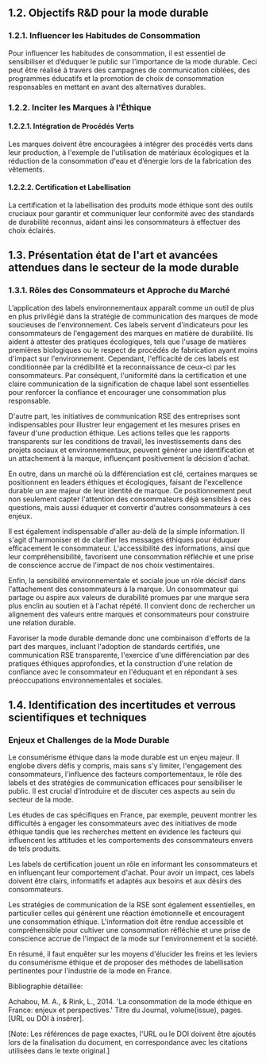 ## 1.2. Objectifs R&D pour la mode durable

### 1.2.1. Influencer les Habitudes de Consommation

Pour influencer les habitudes de consommation, il est essentiel de sensibiliser et d’éduquer le public sur l’importance de la mode durable. Ceci peut être réalisé à travers des campagnes de communication ciblées, des programmes éducatifs et la promotion de choix de consommation responsables en mettant en avant des alternatives durables.

### 1.2.2. Inciter les Marques à l'Éthique

#### 1.2.2.1. Intégration de Procédés Verts

Les marques doivent être encouragées à intégrer des procédés verts dans leur production, à l'exemple de l'utilisation de matériaux écologiques et la réduction de la consommation d'eau et d’énergie lors de la fabrication des vêtements.

#### 1.2.2.2. Certification et Labellisation

La certification et la labellisation des produits mode éthique sont des outils cruciaux pour garantir et communiquer leur conformité avec des standards de durabilité reconnus, aidant ainsi les consommateurs à effectuer des choix éclairés.

## 1.3. Présentation état de l'art et avancées attendues dans le secteur de la mode durable

### 1.3.1. Rôles des Consommateurs et Approche du Marché

L’application des labels environnementaux apparaît comme un outil de plus en plus privilégié dans la stratégie de communication des marques de mode soucieuses de l'environnement. Ces labels servent d'indicateurs pour les consommateurs de l'engagement des marques en matière de durabilité. Ils aident à attester des pratiques écologiques, tels que l'usage de matières premières biologiques ou le respect de procédés de fabrication ayant moins d'impact sur l'environnement. Cependant, l'efficacité de ces labels est conditionnée par la crédibilité et la reconnaissance de ceux-ci par les consommateurs. Par conséquent, l'uniformité dans la certification et une claire communication de la signification de chaque label sont essentielles pour renforcer la confiance et encourager une consommation plus responsable.

D'autre part, les initiatives de communication RSE des entreprises sont indispensables pour illustrer leur engagement et les mesures prises en faveur d'une production éthique. Les actions telles que les rapports transparents sur les conditions de travail, les investissements dans des projets sociaux et environnementaux, peuvent générer une identification et un attachement à la marque, influençant positivement la décision d'achat.

En outre, dans un marché où la différenciation est clé, certaines marques se positionnent en leaders éthiques et écologiques, faisant de l'excellence durable un axe majeur de leur identité de marque. Ce positionnement peut non seulement capter l'attention des consommateurs déjà sensibles à ces questions, mais aussi éduquer et convertir d'autres consommateurs à ces enjeux.

Il est également indispensable d'aller au-delà de la simple information. Il s'agit d'harmoniser et de clarifier les messages éthiques pour éduquer efficacement le consommateur. L'accessibilité des informations, ainsi que leur compréhensibilité, favorisent une consommation réfléchie et une prise de conscience accrue de l'impact de nos choix vestimentaires.

Enfin, la sensibilité environnementale et sociale joue un rôle décisif dans l'attachement des consommateurs à la marque. Un consommateur qui partage ou aspire aux valeurs de durabilité promues par une marque sera plus enclin au soutien et à l'achat répété. Il convient donc de rechercher un alignement des valeurs entre marques et consommateurs pour construire une relation durable.

Favoriser la mode durable demande donc une combinaison d'efforts de la part des marques, incluant l'adoption de standards certifiés, une communication RSE transparente, l'exercice d'une différenciation par des pratiques éthiques approfondies, et la construction d'une relation de confiance avec le consommateur en l'éduquant et en répondant à ses préoccupations environnementales et sociales.

## 1.4. Identification des incertitudes et verrous scientifiques et techniques

### Enjeux et Challenges de la Mode Durable

Le consumérisme éthique dans la mode durable est un enjeu majeur. Il englobe divers défis y compris, mais sans s'y limiter, l'engagement des consommateurs, l'influence des facteurs comportementaux, le rôle des labels et des stratégies de communication efficaces pour sensibiliser le public. Il est crucial d’introduire et de discuter ces aspects au sein du secteur de la mode.

Les études de cas spécifiques en France, par exemple, peuvent montrer les difficultés à engager les consommateurs avec des initiatives de mode éthique tandis que les recherches mettent en évidence les facteurs qui influencent les attitudes et les comportements des consommateurs envers de tels produits.

Les labels de certification jouent un rôle en informant les consommateurs et en influençant leur comportement d'achat. Pour avoir un impact, ces labels doivent être clairs, informatifs et adaptés aux besoins et aux désirs des consommateurs.

Les stratégies de communication de la RSE sont également essentielles, en particulier celles qui génèrent une réaction émotionnelle et encouragent une consommation éthique. L'information doit être rendue accessible et compréhensible pour cultiver une consommation réfléchie et une prise de conscience accrue de l'impact de la mode sur l'environnement et la société.

En résumé, il faut enquêter sur les moyens d'élucider les freins et les leviers du consumérisme éthique et de proposer des méthodes de labellisation pertinentes pour l'industrie de la mode en France.

Bibliographie détaillée:

Achabou, M. A., & Rink, L., 2014. 'La consommation de la mode éthique en France: enjeux et perspectives.' Titre du Journal, volume(issue), pages. [URL ou DOI à insérer].

[Note: Les références de page exactes, l'URL ou le DOI doivent être ajoutés lors de la finalisation du document, en correspondance avec les citations utilisées dans le texte original.]